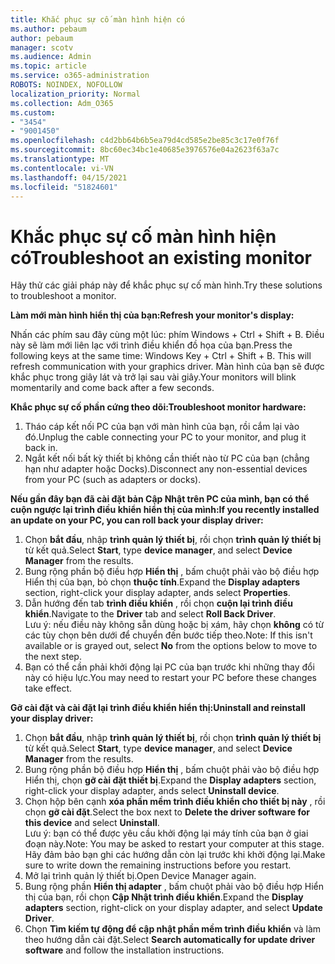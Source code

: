 ```yaml
---
title: Khắc phục sự cố màn hình hiện có
ms.author: pebaum
author: pebaum
manager: scotv
ms.audience: Admin
ms.topic: article
ms.service: o365-administration
ROBOTS: NOINDEX, NOFOLLOW
localization_priority: Normal
ms.collection: Adm_O365
ms.custom:
- "3454"
- "9001450"
ms.openlocfilehash: c4d2bb64b6b5ea79d4cd585e2be85c3c17e0f76f
ms.sourcegitcommit: 8bc60ec34bc1e40685e3976576e04a2623f63a7c
ms.translationtype: MT
ms.contentlocale: vi-VN
ms.lasthandoff: 04/15/2021
ms.locfileid: "51824601"
---
```

# <a name="troubleshoot-an-existing-monitor"></a><span data-ttu-id="c0e78-102">Khắc phục sự cố màn hình hiện có</span><span class="sxs-lookup"><span data-stu-id="c0e78-102">Troubleshoot an existing monitor</span></span>

<span data-ttu-id="c0e78-103">Hãy thử các giải pháp này để khắc phục sự cố màn hình.</span><span class="sxs-lookup"><span data-stu-id="c0e78-103">Try these solutions to troubleshoot a monitor.</span></span> 

<span data-ttu-id="c0e78-104">**Làm mới màn hình hiển thị của bạn:**</span><span class="sxs-lookup"><span data-stu-id="c0e78-104">**Refresh your monitor's display:**</span></span>

<span data-ttu-id="c0e78-105">Nhấn các phím sau đây cùng một lúc: phím Windows + Ctrl + Shift + B. Điều này sẽ làm mới liên lạc với trình điều khiển đồ họa của bạn.</span><span class="sxs-lookup"><span data-stu-id="c0e78-105">Press the following keys at the same time: Windows Key  + Ctrl + Shift + B. This will refresh communication with your graphics driver.</span></span> <span data-ttu-id="c0e78-106">Màn hình của bạn sẽ được khắc phục trong giây lát và trở lại sau vài giây.</span><span class="sxs-lookup"><span data-stu-id="c0e78-106">Your monitors will blink momentarily and come back after a few seconds.</span></span>

<span data-ttu-id="c0e78-107">**Khắc phục sự cố phần cứng theo dõi:**</span><span class="sxs-lookup"><span data-stu-id="c0e78-107">**Troubleshoot monitor hardware:**</span></span>

1. <span data-ttu-id="c0e78-108">Tháo cáp kết nối PC của bạn với màn hình của bạn, rồi cắm lại vào đó.</span><span class="sxs-lookup"><span data-stu-id="c0e78-108">Unplug the cable connecting your PC to your monitor, and plug it back in.</span></span>
2. <span data-ttu-id="c0e78-109">Ngắt kết nối bất kỳ thiết bị không cần thiết nào từ PC của bạn (chẳng hạn như adapter hoặc Docks).</span><span class="sxs-lookup"><span data-stu-id="c0e78-109">Disconnect any non-essential devices from your PC (such as adapters or docks).</span></span>

<span data-ttu-id="c0e78-110">**Nếu gần đây bạn đã cài đặt bản Cập Nhật trên PC của mình, bạn có thể cuộn ngược lại trình điều khiển hiển thị của mình:**</span><span class="sxs-lookup"><span data-stu-id="c0e78-110">**If you recently installed an update on your PC, you can roll back your display driver:**</span></span>

1. <span data-ttu-id="c0e78-111">Chọn **bắt đầu**, nhập **trình quản lý thiết bị**, rồi chọn **trình quản lý thiết bị** từ kết quả.</span><span class="sxs-lookup"><span data-stu-id="c0e78-111">Select **Start**, type **device manager**, and select **Device Manager** from the results.</span></span>
2. <span data-ttu-id="c0e78-112">Bung rộng phần bộ điều hợp **Hiển thị** , bấm chuột phải vào bộ điều hợp Hiển thị của bạn, bỏ chọn **thuộc tính**.</span><span class="sxs-lookup"><span data-stu-id="c0e78-112">Expand the **Display adapters** section, right-click your display adapter, ands select **Properties**.</span></span>
3. <span data-ttu-id="c0e78-113">Dẫn hướng đến tab **trình điều khiển** , rồi chọn **cuộn lại trình điều khiển**.</span><span class="sxs-lookup"><span data-stu-id="c0e78-113">Navigate to the **Driver** tab and select **Roll Back Driver**.</span></span> <br>
<span data-ttu-id="c0e78-114">Lưu ý: nếu điều này không sẵn dùng hoặc bị xám, hãy chọn **không** có từ các tùy chọn bên dưới để chuyển đến bước tiếp theo.</span><span class="sxs-lookup"><span data-stu-id="c0e78-114">Note: If this isn't available or is grayed out, select **No** from the options below to move to the next step.</span></span>
4. <span data-ttu-id="c0e78-115">Bạn có thể cần phải khởi động lại PC của bạn trước khi những thay đổi này có hiệu lực.</span><span class="sxs-lookup"><span data-stu-id="c0e78-115">You may need to restart your PC before these changes take effect.</span></span>

<span data-ttu-id="c0e78-116">**Gỡ cài đặt và cài đặt lại trình điều khiển hiển thị:**</span><span class="sxs-lookup"><span data-stu-id="c0e78-116">**Uninstall and reinstall your display driver:**</span></span>

1. <span data-ttu-id="c0e78-117">Chọn **bắt đầu**, nhập **trình quản lý thiết bị**, rồi chọn **trình quản lý thiết bị** từ kết quả.</span><span class="sxs-lookup"><span data-stu-id="c0e78-117">Select **Start**, type **device manager**, and select **Device Manager** from the results.</span></span>
2. <span data-ttu-id="c0e78-118">Bung rộng phần bộ điều hợp **Hiển thị** , bấm chuột phải vào bộ điều hợp Hiển thị, chọn **gỡ cài đặt thiết bị**.</span><span class="sxs-lookup"><span data-stu-id="c0e78-118">Expand the **Display adapters** section, right-click your display adapter, ands select **Uninstall device**.</span></span> 
3. <span data-ttu-id="c0e78-119">Chọn hộp bên cạnh **xóa phần mềm trình điều khiển cho thiết bị này** , rồi chọn **gỡ cài đặt**.</span><span class="sxs-lookup"><span data-stu-id="c0e78-119">Select the box next to **Delete the driver software for this device** and select **Uninstall**.</span></span><br>
<span data-ttu-id="c0e78-120">Lưu ý: bạn có thể được yêu cầu khởi động lại máy tính của bạn ở giai đoạn này.</span><span class="sxs-lookup"><span data-stu-id="c0e78-120">Note: You may be asked to restart your computer at this stage.</span></span> <span data-ttu-id="c0e78-121">Hãy đảm bảo bạn ghi các hướng dẫn còn lại trước khi khởi động lại.</span><span class="sxs-lookup"><span data-stu-id="c0e78-121">Make sure to write down the remaining instructions before you restart.</span></span>
4. <span data-ttu-id="c0e78-122">Mở lại trình quản lý thiết bị.</span><span class="sxs-lookup"><span data-stu-id="c0e78-122">Open Device Manager again.</span></span>
5. <span data-ttu-id="c0e78-123">Bung rộng phần **Hiển thị adapter** , bấm chuột phải vào bộ điều hợp Hiển thị của bạn, rồi chọn **Cập Nhật trình điều khiển**.</span><span class="sxs-lookup"><span data-stu-id="c0e78-123">Expand the **Display adapters** section, right-click on your display adapter, and select **Update Driver**.</span></span>
6. <span data-ttu-id="c0e78-124">Chọn **Tìm kiếm tự động để cập nhật phần mềm trình điều khiển** và làm theo hướng dẫn cài đặt.</span><span class="sxs-lookup"><span data-stu-id="c0e78-124">Select **Search automatically for update driver software** and follow the installation instructions.</span></span>